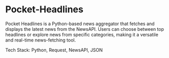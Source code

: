 # Pocket-Headlines
Pocket Headlines is a Python-based news aggregator that fetches and displays the latest news from the NewsAPI. Users can choose between top headlines or explore news from specific categories, making it a versatile and real-time news-fetching tool.

Tech Stack: Python, Request, NewsAPI, JSON
